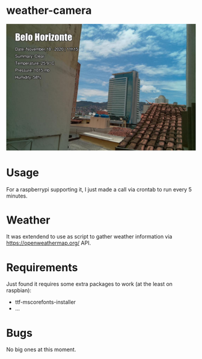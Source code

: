 # weather-camera

![weather](picture.jpg)

Usage
=====
For a raspberrypi supporting it, I just made a call via crontab to run
every 5 minutes.

Weather
=======
It was extendend to use as script to gather weather information via
https://openweathermap.org/ API.

Requirements
============
Just found it requires some extra packages to work (at the least on raspbian):
 * ttf-mscorefonts-installer
 * ...
 
Bugs
====
No big ones at this moment.